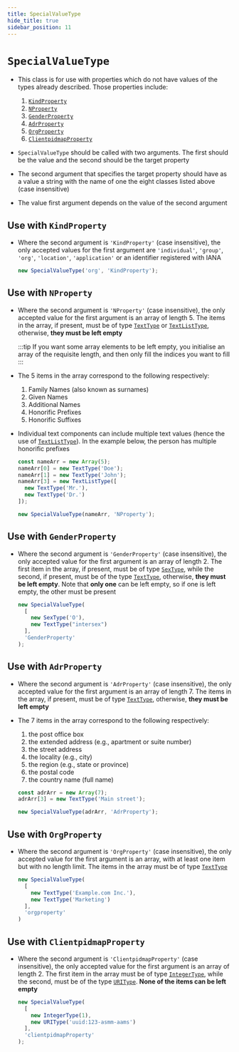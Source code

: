 ```yaml
---
title: SpecialValueType
hide_title: true
sidebar_position: 11
---
```


# ```SpecialValueType```

* This class is for use with properties which do not have values of the types already described. Those properties include:

    1. [`KindProperty`](/documentation/properties/kindproperty)
    2. [`NProperty`](/documentation/properties/nproperty)
    3. [`GenderProperty`](/documentation/properties/genderproperty)
    4. [`AdrProperty`](/documentation/properties/adrproperty)
    5. [`OrgProperty`](/documentation/properties/orgproperty)
    6. [`ClientpidmapProperty`](/documentation/properties/clientpidmapproperty)

* ```SpecialValueType``` should be called with two arguments. The first should be the value and the second should be the target property

* The second argument that specifies the target property should have as a value a string with the name of one the eight classes listed above (case insensitive)

* The value first argument depends on the value of the second argument

## Use with `KindProperty`

* Where the second argument is ```'KindProperty'``` (case insensitive), the only accepted values for the first argument are ```'individual'```, ```'group'```, ```'org'```, ```'location'```, ```'application'``` or an identifier registered with IANA

  ```js
  new SpecialValueType('org', 'KindProperty');
  ```

## Use with `NProperty`

* Where the second argument is ```'NProperty'``` (case insensitive), the only accepted value for the first argument is an array of length 5. The items in the array, if present, must be of type [`TextType`](texttype-and-textlisttype) or [`TextListType`](texttype-and-textlisttype), otherwise, __they must be left empty__

  :::tip
  If you want some array elements to be left empty, you initialise an array of the requisite length, and then only fill the indices you want to fill
  :::

* The 5 items in the array correspond to the following respectively:
    1. Family Names (also known as surnames)
    2. Given Names
    3. Additional Names
    4. Honorific Prefixes
    5. Honorific Suffixes

* Individual text components can include multiple text values (hence the use of [`TextListType`](texttype-and-textlisttype)). In the example below, the person has multiple honorific prefixes

  ```js
  const nameArr = new Array(5);
  nameArr[0] = new TextType('Doe');
  nameArr[1] = new TextType('John');
  nameArr[3] = new TextListType([
    new TextType('Mr.'),
    new TextType('Dr.')
  ]);

  new SpecialValueType(nameArr, 'NProperty');
  ```

## Use with `GenderProperty`

* Where the second argument is ```'GenderProperty'``` (case insensitive), the only accepted value for the first argument is an array of length 2. The first item in the array, if present, must be of type [`SexType`](sextype), while the second, if present, must be of the type [`TextType`](texttype-and-textlisttype), otherwise, __they must be left empty__. Note that __only one__ can be left empty, so if one is left empty, the other must be present

  ```js
  new SpecialValueType(
    [
      new SexType('O'),
      new TextType("intersex")
    ],
    'GenderProperty'
  );
  ```

## Use with `AdrProperty`

* Where the second argument is ```'AdrProperty'``` (case insensitive), the only accepted value for the first argument is an array of length 7. The items in the array, if present, must be of type [`TextType`](texttype-and-textlisttype), otherwise, __they must be left empty__

* The 7 items in the array correspond to the following respectively:
    1. the post office box
    2. the extended address (e.g., apartment or suite number)
    3. the street address
    4. the locality (e.g., city)
    5. the region (e.g., state or province)
    6. the postal code
    7. the country name (full name)

  ```js
  const adrArr = new Array(7);
  adrArr[3] = new TextType('Main street');

  new SpecialValueType(adrArr, 'AdrProperty');
  ```

## Use with `OrgProperty`

* Where the second argument is ```'OrgProperty'``` (case insensitive), the only accepted value for the first argument is an array, with at least one item but with no length limit. The items in the array must be of type [`TextType`](texttype-and-textlisttype)

  ```js
  new SpecialValueType(
    [
      new TextType('Example.com Inc.'),
      new TextType('Marketing')
    ],
    'orgproperty'
  )
  ```

## Use with `ClientpidmapProperty`

* Where the second argument is ```'ClientpidmapProperty'``` (case insensitive), the only accepted value for the first argument is an array of length 2. The first item in the array must be of type [`IntegerType`](integertype-and-integerlisttype), while the second, must be of the type [`URIType`](uritype). __None of the items can be left empty__

  ```js
  new SpecialValueType(
    [
      new IntegerType(1),
      new URIType('uuid:123-asmm-aams')
    ],
    'clientpidmapProperty'
  );
  ```
